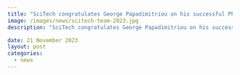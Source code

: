 ```yaml
---
title: "SciTech congratulates George Papadimitriou on his successful PhD defense" 
image: /images/news/scitech-team-2023.jpg
description: "SciTech congratulates George Papadimitriou on his successful PhD defense. His thesis..."

date: 21 November 2023
layout: post
categories:
  - news
---
```







